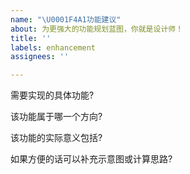```yaml
---
name: "\U0001F4A1功能建议"
about: 为更强大的功能规划蓝图，你就是设计师！
title: ''
labels: enhancement
assignees: ''

---
```


<!--请回答下列问题，这将有助于判断功能需求程度及加快开发进程-->
需要实现的具体功能?

该功能属于哪一个方向?

该功能的实际意义包括?

如果方便的话可以补充示意图或计算思路?
